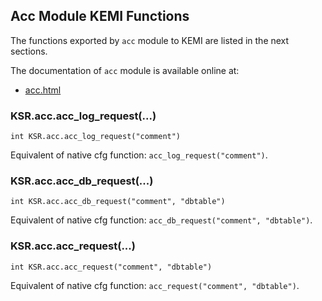 ## Acc Module KEMI Functions ##

The functions exported by `acc` module to KEMI are listed in the next sections.

The documentation of `acc` module is available online at:

  * [acc.html](https://kamailio.org/docs/modules/devel/modules/acc.html)

### KSR.acc.acc_log_request(...) ###

`int KSR.acc.acc_log_request("comment")`

Equivalent of native cfg function: `acc_log_request("comment")`.

### KSR.acc.acc_db_request(...) ###

`int KSR.acc.acc_db_request("comment", "dbtable")`

Equivalent of native cfg function: `acc_db_request("comment", "dbtable")`.

### KSR.acc.acc_request(...) ###

`int KSR.acc.acc_request("comment", "dbtable")`

Equivalent of native cfg function: `acc_request("comment", "dbtable")`.